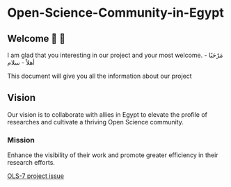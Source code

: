 # Open-Science-Community-in-Egypt
## Welcome :mega: :tada:
I am glad that you interesting in our project and your most welcome.  مَرْحَبًا - أهلاً - سلام

This document will give you all the information about our project
## Vision
Our vision is to collaborate with allies in Egypt to elevate the profile of researches and cultivate a thriving Open Science community. 
### Mission
Enhance the visibility of their work and promote greater efficiency in their research efforts. 

[ OLS-7 project issue](https://github.com/open-life-science/ols-7/issues/12)
